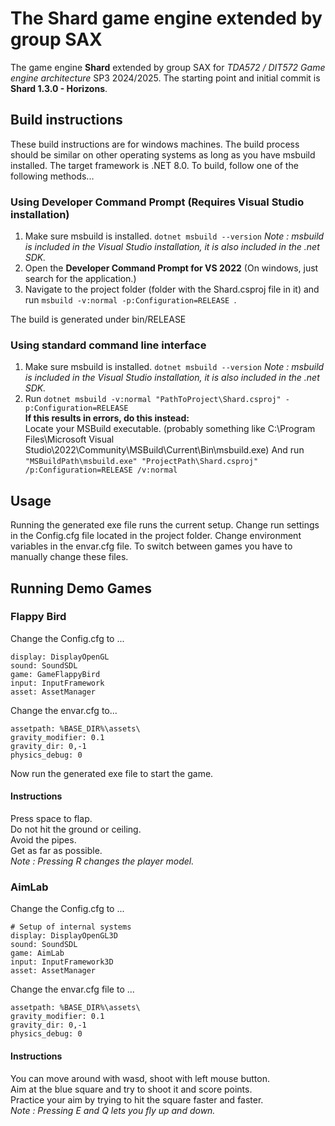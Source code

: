 # The Shard game engine extended by group SAX
The game engine **Shard** extended by group SAX for *TDA572 / DIT572 Game engine architecture* SP3 2024/2025. The starting point and initial commit is **Shard 1.3.0 - Horizons**.


## Build instructions
These build instructions are for windows machines. The build process should be similar on other operating systems as long as you have msbuild installed.
The target framework is .NET 8.0. To build, follow one of the following methods...

### Using Developer Command Prompt (Requires Visual Studio installation)
1. Make sure msbuild is installed. ``` dotnet msbuild --version ```
   *Note : msbuild is included in the Visual Studio installation, it is also included in the .net SDK.*
2. Open the **Developer Command Prompt for VS 2022** (On windows, just search for the application.)
3. Navigate to the project folder (folder with the Shard.csproj file in it) and run ```msbuild -v:normal -p:Configuration=RELEASE ```.

The build is generated under bin/RELEASE

### Using standard command line interface
1. Make sure msbuild is installed. ``` dotnet msbuild --version ```
   *Note : msbuild is included in the Visual Studio installation, it is also included in the .net SDK.*
2. Run ```dotnet msbuild -v:normal "PathToProject\Shard.csproj" -p:Configuration=RELEASE```  
**If this results in errors, do this instead:**  
Locate your MSBuild executable. (probably something like C:\Program Files\Microsoft Visual Studio\2022\Community\MSBuild\Current\Bin\msbuild.exe)
And run ```"MSBuildPath\msbuild.exe" "ProjectPath\Shard.csproj" /p:Configuration=RELEASE /v:normal```

## Usage
Running the generated exe file runs the current setup. Change run settings in the Config.cfg file located in the project folder. Change environment variables in the envar.cfg file. To switch between games you have to manually change these files.

## Running Demo Games

### Flappy Bird
Change the Config.cfg to ...
```
display: DisplayOpenGL
sound: SoundSDL
game: GameFlappyBird
input: InputFramework
asset: AssetManager
```
Change the envar.cfg to...
```
assetpath: %BASE_DIR%\assets\
gravity_modifier: 0.1
gravity_dir: 0,-1
physics_debug: 0
```
Now run the generated exe file to start the game.
#### Instructions
Press space to flap.  
Do not hit the ground or ceiling.  
Avoid the pipes.  
Get as far as possible.  
*Note : Pressing R changes the player model.* 

### AimLab
Change the Config.cfg to ...
```
# Setup of internal systems
display: DisplayOpenGL3D
sound: SoundSDL
game: AimLab
input: InputFramework3D
asset: AssetManager
```
Change the envar.cfg file to ...
```
assetpath: %BASE_DIR%\assets\
gravity_modifier: 0.1
gravity_dir: 0,-1
physics_debug: 0
```
#### Instructions
You can move around with wasd, shoot with left mouse button.  
Aim at the blue square and try to shoot it and score points.  
Practice your aim by trying to hit the square faster and faster.  
*Note : Pressing E and Q lets you fly up and down.*
